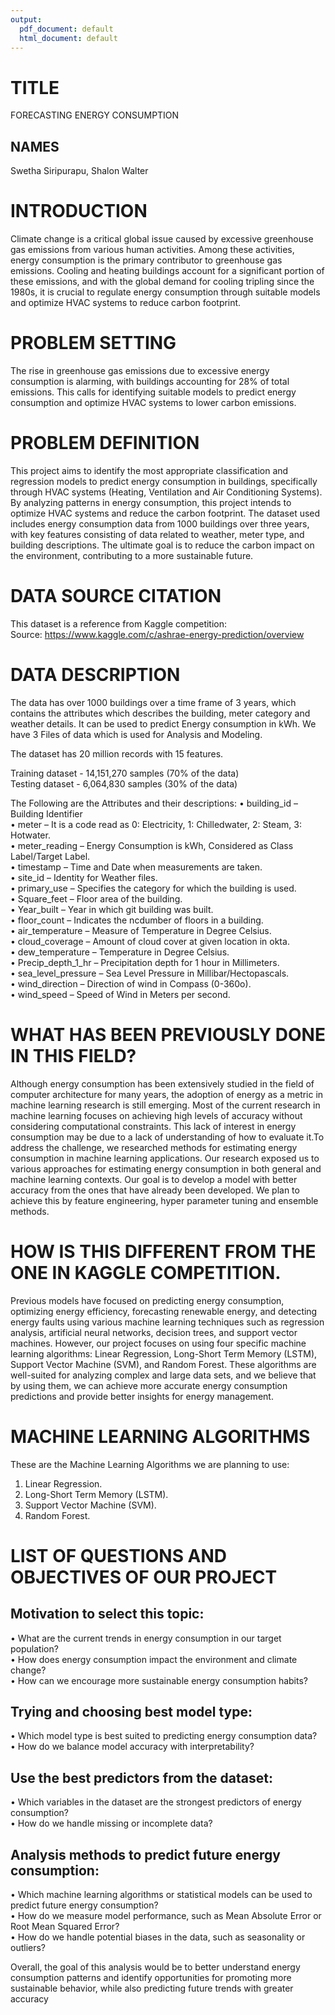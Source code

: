```yaml
---
output:
  pdf_document: default
  html_document: default
---
```

# TITLE

FORECASTING ENERGY CONSUMPTION

## NAMES

Swetha Siripurapu, Shalon Walter

# INTRODUCTION

Climate change is a critical global issue caused by excessive greenhouse gas emissions from various human activities. Among these activities, energy consumption is the primary contributor to greenhouse gas emissions. Cooling and heating buildings account for a significant portion of these emissions, and with the global demand for cooling tripling since the 1980s, it is crucial to regulate energy consumption through suitable models and optimize HVAC systems to reduce carbon footprint.  


# PROBLEM SETTING

The rise in greenhouse gas emissions due to excessive energy consumption is alarming, with buildings accounting for 28% of total emissions. This calls for identifying suitable models to predict energy consumption and optimize HVAC systems to lower carbon emissions.


# PROBLEM DEFINITION

This project aims to identify the most appropriate classification and regression models to predict energy consumption in buildings, specifically through HVAC systems (Heating, Ventilation and Air Conditioning Systems). By analyzing patterns in energy consumption, this project intends to optimize HVAC systems and reduce the carbon footprint. The dataset used includes energy consumption data from 1000 buildings over three years, with key features consisting of data related to weather, meter type, and building descriptions. The ultimate goal is to reduce the carbon impact on the environment, contributing to a more sustainable future.

# DATA SOURCE CITATION

This dataset is a reference from Kaggle competition:  
Source: https://www.kaggle.com/c/ashrae-energy-prediction/overview

# DATA DESCRIPTION

The data has over 1000 buildings over a time frame of 3 years, which contains the attributes which describes the building, meter category and weather details. It can be used to predict Energy consumption in kWh. We have 3 Files of data which is used for Analysis and Modeling.   

The dataset has 20 million records with 15 features.

Training dataset - 14,151,270 samples (70% of the data)  
Testing dataset - 6,064,830 samples (30% of the data) 

The Following are the Attributes and their descriptions:
•	building_id – Building Identifier  
•	meter – It is a code read as 0: Electricity, 1: Chilledwater, 2: Steam, 3: Hotwater.  
•	meter_reading – Energy Consumption is kWh, Considered as Class Label/Target Label.  
•	timestamp – Time and Date when measurements are taken.  
•	site_id – Identity for Weather files.  
•	primary_use – Specifies the category for which the building is used.  
•	Square_feet – Floor area of the building.  
• Year_built – Year in which git  building was built.  
•	floor_count – Indicates the ncdumber of floors in a building.  
• air_temperature – Measure of Temperature in Degree Celsius.  
•	cloud_coverage – Amount of cloud cover at given location in okta.  
•	dew_temperature – Temperature in Degree Celsius.  
•	Precip_depth_1_hr – Precipitation depth for 1 hour in Millimeters.  
•	sea_level_pressure – Sea Level Pressure in Millibar/Hectopascals.  
•	wind_direction – Direction of wind in Compass (0-360o).  
•	wind_speed – Speed of Wind in Meters per second.

# WHAT HAS BEEN PREVIOUSLY DONE IN THIS FIELD?

Although energy consumption has been extensively studied in the field of computer architecture for many years, the adoption of energy as a metric in machine learning research is still emerging. Most of the current research in machine learning focuses on achieving high levels of accuracy without considering computational constraints. This lack of interest in energy consumption may be due to a lack of understanding of how to evaluate it.To address the challenge, we researched methods for estimating energy consumption in machine learning applications. Our research exposed us to  various approaches for estimating energy consumption in both general and machine learning contexts. Our goal is to develop a model with better accuracy from the ones that have already been developed. We plan to achieve this by feature engineering, hyper parameter tuning and ensemble methods. 

# HOW IS THIS DIFFERENT FROM THE ONE IN KAGGLE COMPETITION.

Previous models have focused on predicting energy consumption, optimizing energy efficiency, forecasting renewable energy, and detecting energy faults using various machine learning techniques such as regression analysis, artificial neural networks, decision trees, and support vector machines. However, our project focuses on using four specific machine learning algorithms: Linear Regression, Long-Short Term Memory (LSTM), Support Vector Machine (SVM), and Random Forest. These algorithms are well-suited for analyzing complex and large data sets, and we believe that by using them, we can achieve more accurate energy consumption predictions and provide better insights for energy management.

# MACHINE LEARNING ALGORITHMS

These are the Machine Learning Algorithms we are planning to use:  
1.	Linear Regression.  
2.	Long-Short Term Memory (LSTM).  
3.	Support Vector Machine (SVM).  
4.	Random Forest.  

# LIST OF QUESTIONS AND OBJECTIVES OF OUR PROJECT

## Motivation to select this topic:

•	What are the current trends in energy consumption in our target population?  
•	How does energy consumption impact the environment and climate change?  
•	How can we encourage more sustainable energy consumption habits?  

## Trying and choosing best model type:

•	Which model type is best suited to predicting energy consumption data?  
•	How do we balance model accuracy with interpretability?    

## Use the best predictors from the dataset:

•	Which variables in the dataset are the strongest predictors of energy consumption?  
•	How do we handle missing or incomplete data?

## Analysis methods to predict future energy consumption:

•	Which machine learning algorithms or statistical models can be used to predict future energy consumption?  
•	How do we measure model performance, such as Mean Absolute Error or Root Mean Squared Error?  
•	How do we handle potential biases in the data, such as seasonality or outliers?  

Overall, the goal of this analysis would be to better understand energy consumption patterns and identify opportunities for promoting more sustainable behavior, while also predicting future trends with greater accuracy



